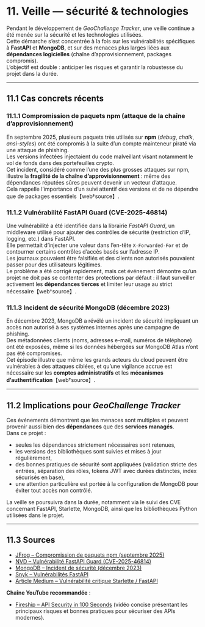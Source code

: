 # 11. Veille — sécurité & technologies

Pendant le développement de *GeoChallenge Tracker*, une veille continue a été menée sur la sécurité et les technologies utilisées.  
Cette démarche s’est concentrée à la fois sur les vulnérabilités spécifiques à **FastAPI** et **MongoDB**, et sur des menaces plus larges liées aux **dépendances logicielles** (chaîne d’approvisionnement, packages compromis).  
L’objectif est double : anticiper les risques et garantir la robustesse du projet dans la durée.

---

## 11.1 Cas concrets récents

### 11.1.1 Compromission de paquets npm (attaque de la chaîne d’approvisionnement)
En septembre 2025, plusieurs paquets très utilisés sur **npm** (*debug*, *chalk*, *ansi-styles*) ont été compromis à la suite d’un compte mainteneur piraté via une attaque de phishing.  
Les versions infectées injectaient du code malveillant visant notamment le vol de fonds dans des portefeuilles crypto.  
Cet incident, considéré comme l’une des plus grosses attaques sur npm, illustre la **fragilité de la chaîne d’approvisionnement** : même des dépendances réputées sûres peuvent devenir un vecteur d’attaque.  
Cela rappelle l’importance d’un suivi attentif des versions et de ne dépendre que de packages essentiels【web†source】.

### 11.1.2 Vulnérabilité FastAPI Guard (CVE-2025-46814)
Une vulnérabilité a été identifiée dans la librairie *FastAPI Guard*, un middleware utilisé pour ajouter des contrôles de sécurité (restriction d’IP, logging, etc.) dans FastAPI.  
Elle permettait d’injecter une valeur dans l’en-tête `X-Forwarded-For` et de contourner certains contrôles d’accès basés sur l’adresse IP.  
Les journaux pouvaient être falsifiés et des clients non autorisés pouvaient passer pour des utilisateurs légitimes.  
Le problème a été corrigé rapidement, mais cet événement démontre qu’un projet ne doit pas se contenter des protections par défaut : il faut surveiller activement les **dépendances tierces** et limiter leur usage au strict nécessaire【web†source】.

### 11.1.3 Incident de sécurité MongoDB (décembre 2023)
En décembre 2023, MongoDB a révélé un incident de sécurité impliquant un accès non autorisé à ses systèmes internes après une campagne de phishing.  
Des métadonnées clients (noms, adresses e-mail, numéros de téléphone) ont été exposées, même si les données hébergées sur MongoDB Atlas n’ont pas été compromises.  
Cet épisode illustre que même les grands acteurs du cloud peuvent être vulnérables à des attaques ciblées, et qu’une vigilance accrue est nécessaire sur les **comptes administratifs** et les **mécanismes d’authentification**【web†source】.

---

## 11.2 Implications pour *GeoChallenge Tracker*

Ces événements démontrent que les menaces sont multiples et peuvent provenir aussi bien des **dépendances** que des **services managés**.  
Dans ce projet :  
- seules les dépendances strictement nécessaires sont retenues,  
- les versions des bibliothèques sont suivies et mises à jour régulièrement,  
- des bonnes pratiques de sécurité sont appliquées (validation stricte des entrées, séparation des rôles, tokens JWT avec durées distinctes, index sécurisés en base),  
- une attention particulière est portée à la configuration de MongoDB pour éviter tout accès non contrôlé.  

La veille se poursuivra dans la durée, notamment via le suivi des CVE concernant FastAPI, Starlette, MongoDB, ainsi que les bibliothèques Python utilisées dans le projet.

---

## 11.3 Sources

- [JFrog – Compromission de paquets npm (septembre 2025)](https://jfrog.com/blog/new-compromised-packages-in-largest-npm-attack-in-history/?utm_source=chatgpt.com)  
- [NVD – Vulnérabilité FastAPI Guard (CVE-2025-46814)](https://nvd.nist.gov/vuln/detail/CVE-2025-46814?utm_source=chatgpt.com)  
- [MongoDB – Incident de sécurité (décembre 2023)](https://www.mongodb.com/company/blog/news/mongodb-security-incident-update-december-20-2023?utm_source=chatgpt.com)  
- [Snyk – Vulnérabilités FastAPI](https://security.snyk.io/package/pip/fastapi?utm_source=chatgpt.com)  
- [Article Medium – Vulnérabilité critique Starlette / FastAPI](https://medium.com/%40onurbaskin/critical-security-vulnerability-in-starlette-fastapi-f75adfb86134?utm_source=chatgpt.com)  

**Chaîne YouTube recommandée** :  
- [Fireship – API Security in 100 Seconds](https://www.youtube.com/watch?v=7S_tz1z_5bA) (vidéo concise présentant les principaux risques et bonnes pratiques pour sécuriser des APIs modernes).  
